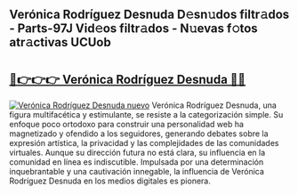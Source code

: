 ## Verónica Rodríguez Desnuda D𝚎sn𝚞dos filtr𝚊dos - Parts-97J Vid𝚎os filtr𝚊dos - N𝚞evas f𝚘tos atr𝚊ctivas UCUob

# <h2><a href="http://mbddkbj.tromn.icu/?c=Ver%c3%b3nica+Rodr%c3%adguez+Desnuda">🔗👉👉👉 Verónica Rodríguez Desnuda 🔗🔗</a></h2>

[![Verónica Rodríguez Desnuda nuevo](https://i.imgur.com/pEAQMta.gif)](http://mbddkbj.tromn.icu/?c=Ver%c3%b3nica+Rodr%c3%adguez+Desnuda)
Verónica Rodríguez Desnuda, una figura multifacética y estimulante, se resiste a la categorización simple. Su enfoque poco ortodoxo para construir una personalidad web ha magnetizado y ofendido a los seguidores, generando debates sobre la expresión artística, la privacidad y las complejidades de las comunidades virtuales. Aunque su dirección futura no está clara, su influencia en la comunidad en línea es indiscutible. Impulsada por una determinación inquebrantable y una cautivación innegable, la influencia de Verónica Rodríguez Desnuda en los medios digitales es pionera.
